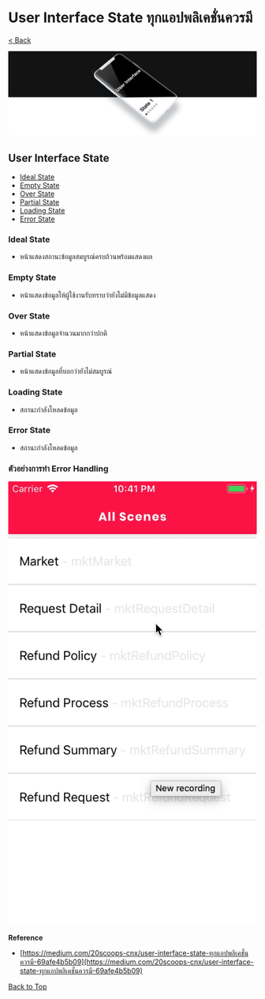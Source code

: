 # User Interface State ทุกแอปพลิเคชั่นควรมี

[< Back](../README.md)

![User Interface State](../src/assets/images/UserInterface.png)

## User Interface State
* [Ideal State](#ideal-state)
* [Empty State](#empty-state)
* [Over State](#over-state)
* [Partial State](#partial-state)
* [Loading State](#loading-state)
* [Error State](#2-mapdispatchtoprops)

### Ideal State
- หน้าแสดงสถานะข้อมูลสมบูรณ์ครบถ้วนพร้อมแสดงผล

### Empty State
- หน้าแสดงข้อมูลให้ผู้ใช้งานรับทราบว่ายังไม่มีข้อมูลแสดง

### Over State
- หน้าแสดงข้อมูลจำนวนมากกว่าปกติ

### Partial State
- หน้าแสดงข้อมูลที่บอกว่ายังไม่สมบูรณ์

### Loading State
- สถานะกำลังโหลดข้อมูล

### Error State
- สถานะกำลังโหลดข้อมูล

### ตัวอย่างการทำ Error Handling

![Error Handling](../src/assets/images/ErrorHandling.gif)

**Reference**
* [https://medium.com/20scoops-cnx/user-interface-state-ทุกแอปพลิเคชั่นควรมี-69afe4b5b09](https://medium.com/20scoops-cnx/user-interface-state-ทุกแอปพลิเคชั่นควรมี-69afe4b5b09)

[Back to Top](#user-interface-state)